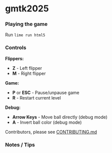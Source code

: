 # gmtk2025

### Playing the game

Run `lime run html5`

### Controls

**Flippers:**
- **Z** - Left flipper
- **M** - Right flipper

**Game:**
- **P** or **ESC** - Pause/unpause game
- **R** - Restart current level

**Debug:**
- **Arrow Keys** - Move ball directly (debug mode)
- **A** - Invert ball color (debug mode)

Contributors, please see [CONTRIBUTING.md](./docs/CONTRIBUTING.md)

### Notes / Tips

